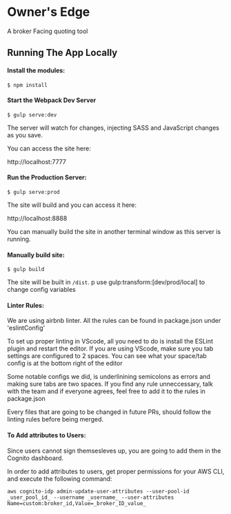 # Owner's Edge
A broker Facing quoting tool

## Running The App Locally

#### Install the modules:

```
$ npm install
```

#### Start the Webpack Dev Server

```
$ gulp serve:dev
```

The server will watch for changes, injecting SASS  and JavaScript changes as you save.

You can access the site here:

http://localhost:7777

#### Run the Production Server:

```
$ gulp serve:prod
```

The site will build and you can access it here:

http://localhost:8888

You can manually build the site in another terminal window as this server is running.

#### Manually build site:

```
$ gulp build
```

The site will be built in `/dist`.
p
use gulp:transform:[dev/prod/local] to change config variables

#### Linter Rules:
We are using airbnb linter. All the rules can be found in package.json under 'eslintConfig'

To set up proper linting in VScode, all you need to do is install the ESLint plugin and restart the editor. If you are using VScode, make sure you tab settings are configured to 2 spaces. You can see what your space/tab config is at the bottom right of the editor

Some notable configs we did, is underlinining semicolons as errors and making sure tabs are two spaces. If you find any rule unneccessary, talk with the team and if everyone agrees, feel free to add it to the rules in package.json

Every files that are going to be changed in future PRs, should follow the linting rules before being merged.

#### To Add attributes to Users:
Since users cannot sign themsesleves up, you are going to add them in the Cognito dashboard.

In order to add attributes to users, get proper permissions for your AWS CLI, and execute the following command:
```
aws cognito-idp admin-update-user-attributes --user-pool-id _user_pool_id_ --username _username_ --user-attributes Name=custom:broker_id,Value=_broker_ID_value_
``` 

